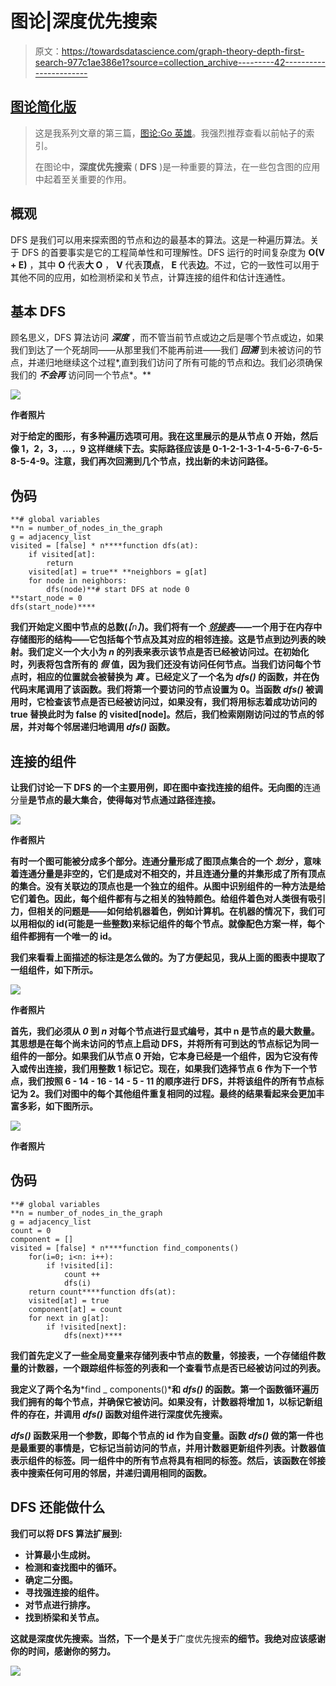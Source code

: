 # 图论|深度优先搜索

> 原文：<https://towardsdatascience.com/graph-theory-depth-first-search-977c1ae386e1?source=collection_archive---------42----------------------->

## [图论简化版](https://towardsdatascience.com/tagged/graph-theory-simplified)

> 这是我系列文章的第三篇，[图论:Go 英雄](https://medium.com/@kelvinjose/graph-theory-go-hero-1b5917da4fc1)。我强烈推荐查看以前帖子的索引。
> 
> 在图论中，**深度优先搜索** ( **DFS** )是一种重要的算法，在一些包含图的应用中起着至关重要的作用。

## 概观

DFS 是我们可以用来探索图的节点和边的最基本的算法。这是一种遍历算法。关于 DFS 的首要事实是它的工程简单性和可理解性。DFS 运行的时间复杂度为 **O(V + E)** ，其中 **O** 代表**大 O** ， **V** 代表**顶点**， **E** 代表**边**。不过，它的一致性可以用于其他不同的应用，如检测桥梁和关节点，计算连接的组件和估计连通性。

## **基本 DFS**

顾名思义，DFS 算法访问 ***深度*** ，而不管当前节点或边之后是哪个节点或边，如果我们到达了一个死胡同——从那里我们不能再前进——我们 ***回溯*** 到未被访问的节点，并递归地继续这个过程*,直到我们访问了所有可能的节点和边。我们必须确保我们的 ***不会再*** 访问同一个节点*。**

**![](img/296ece68db484418bab84071ce72db11.png)**

**作者照片**

**对于给定的图形，有多种遍历选项可用。我在这里展示的是从节点 0 开始，然后像 1，2，3，…，9 这样继续下去。实际路径应该是 0-1-2-1-3-1-4-5-6-7-6-5-8-5-4-9。注意，我们再次回溯到几个节点，找出新的未访问路径。**

## **伪码**

```
**# global variables
**n = number_of_nodes_in_the_graph
g = adjacency_list
visited = [false] * n****function dfs(at):
    if visited[at]:
        return
    visited[at] = true** **neighbors = g[at]
    for node in neighbors:
        dfs(node)**# start DFS at node 0
**start_node = 0
dfs(start_node)**** 
```

**我们开始定义图中节点的总数(***【n】***)。我们将有一个 [***邻接表***](/get-started-with-graph-theory-2b4460eeafc)——一个用于在内存中存储图形的结构——它包括每个节点及其对应的相邻连接。这是节点到边列表的映射。我们定义一个大小为 ***n*** 的列表来表示该节点是否已经被访问过。在初始化时，列表将包含所有的 ***假*** 值，因为我们还没有访问任何节点。当我们访问每个节点时，相应的位置就会被替换为 ***真*** 。已经定义了一个名为 ***dfs()*** 的函数，并在伪代码末尾调用了该函数。我们将第一个要访问的节点设置为 0。当函数 *dfs()* 被调用时，它检查该节点是否已经被访问过，如果没有，我们将用标志着成功访问的 true 替换此时为 false 的 visited[node]。然后，我们检索刚刚访问过的节点的邻居，并对每个邻居递归地调用 *dfs()* 函数。**

## **连接的组件**

**让我们讨论一下 DFS 的一个主要用例，即在图中查找连接的组件。无向图的**连通分量**是节点的最大集合，使得每对节点通过路径连接。**

**![](img/11015e62d4a16759731ea343195c1a01.png)**

**作者照片**

**有时一个图可能被分成多个部分。连通分量形成了图顶点集合的一个 ***划分*** ，意味着连通分量是非空的，它们是成对不相交的，并且连通分量的并集形成了所有顶点的集合。没有关联边的顶点也是一个独立的组件。从图中识别组件的一种方法是给它们着色。因此，每个组件都有与之相关的独特颜色。给组件着色对人类很有吸引力，但相关的问题是——如何给机器着色，例如计算机。在机器的情况下，我们可以用相似的 id(可能是一些整数)来标记组件的每个节点。就像配色方案一样，每个组件都拥有一个唯一的 id。**

**我们来看看上面描述的标注是怎么做的。为了方便起见，我从上面的图表中提取了一组组件，如下所示。**

**![](img/6443d81f7c58ded1a97b6d371cef8cee.png)**

**作者照片**

**首先，我们必须从 ***0*** 到 ***n*** 对每个节点进行显式编号，其中 n 是节点的最大数量。其思想是在每个尚未访问的节点上启动 DFS，并将所有可到达的节点标记为同一组件的一部分。如果我们从节点 0 开始，它本身已经是一个组件，因为它没有传入或传出连接，我们用整数 1 标记它。现在，如果我们选择节点 6 作为下一个节点，我们按照 6 - 14 - 16 - 14 - 5 - 11 的顺序进行 DFS，并将该组件的所有节点标记为 2。我们对图中的每个其他组件重复相同的过程。最终的结果看起来会更加丰富多彩，如下图所示。**

**![](img/eb17b50c9bb9969cf666ba16c52a115d.png)**

**作者照片**

## **伪码**

```
**# global variables
**n = number_of_nodes_in_the_graph
g = adjacency_list
count = 0
component = []
visited = [false] * n****function find_components()
    for(i=0; i<n: i++):
        if !visited[i]:
            count ++
            dfs(i)
    return count****function dfs(at):
    visited[at] = true
    component[at] = count
    for next in g[at]:
        if !visited[next]:
            dfs(next)****
```

**我们首先定义了一些全局变量来存储列表中节点的数量，邻接表，一个存储组件数量的计数器，一个跟踪组件标签的列表和一个查看节点是否已经被访问过的列表。**

**我定义了两个名为***find _ components()***和 ***dfs()*** 的函数。第一个函数循环遍历我们拥有的每个节点，并确保它被访问。如果没有，计数器将增加 1，以标记新组件的存在，并调用 *dfs()* 函数对组件进行深度优先搜索。**

***dfs()* 函数采用一个参数，即每个节点的 id 作为自变量。函数 *dfs()* 做的第一件也是最重要的事情是，它标记当前访问的节点，并用计数器更新组件列表。计数器值表示组件的标签。同一组件中的所有节点将具有相同的标签。然后，该函数在邻接表中搜索任何可用的邻居，并递归调用相同的函数。**

## **DFS 还能做什么**

**我们可以将 DFS 算法扩展到:**

*   **计算最小生成树。**
*   **检测和查找图中的循环。**
*   **确定二分图。**
*   **寻找强连接的组件。**
*   **对节点进行排序。**
*   **找到桥梁和关节点。**

**这就是深度优先搜索。当然，下一个是关于**广度优先搜索**的细节。我绝对应该感谢你的时间，感谢你的努力。**

**![](img/12a42ea150b669878b350084c16af78d.png)**